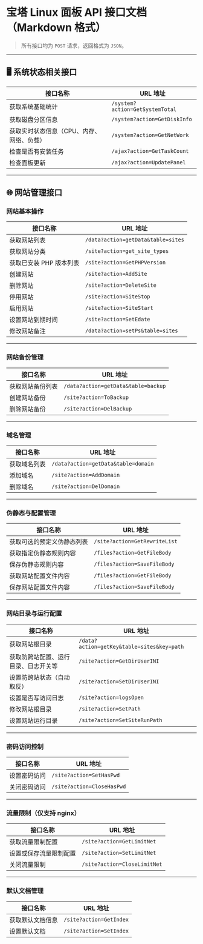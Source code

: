 
# 宝塔 Linux 面板 API 接口文档（Markdown 格式）

> 所有接口均为 `POST` 请求，返回格式为 `JSON`。

---

## 🖥 系统状态相关接口

| 接口名称 | URL 地址 |
|----------|----------|
| 获取系统基础统计 | `/system?action=GetSystemTotal` |
| 获取磁盘分区信息 | `/system?action=GetDiskInfo` |
| 获取实时状态信息（CPU、内存、网络、负载） | `/system?action=GetNetWork` |
| 检查是否有安装任务 | `/ajax?action=GetTaskCount` |
| 检查面板更新 | `/ajax?action=UpdatePanel` |

---

## 🌐 网站管理接口

### 网站基本操作

| 接口名称 | URL 地址 |
|----------|----------|
| 获取网站列表 | `/data?action=getData&table=sites` |
| 获取网站分类 | `/site?action=get_site_types` |
| 获取已安装 PHP 版本列表 | `/site?action=GetPHPVersion` |
| 创建网站 | `/site?action=AddSite` |
| 删除网站 | `/site?action=DeleteSite` |
| 停用网站 | `/site?action=SiteStop` |
| 启用网站 | `/site?action=SiteStart` |
| 设置网站到期时间 | `/site?action=SetEdate` |
| 修改网站备注 | `/data?action=setPs&table=sites` |

---

### 网站备份管理

| 接口名称 | URL 地址 |
|----------|----------|
| 获取网站备份列表 | `/data?action=getData&table=backup` |
| 创建网站备份 | `/site?action=ToBackup` |
| 删除网站备份 | `/site?action=DelBackup` |

---

### 域名管理

| 接口名称 | URL 地址 |
|----------|----------|
| 获取域名列表 | `/data?action=getData&table=domain` |
| 添加域名 | `/site?action=AddDomain` |
| 删除域名 | `/site?action=DelDomain` |

---

### 伪静态与配置管理

| 接口名称 | URL 地址 |
|----------|----------|
| 获取可选的预定义伪静态列表 | `/site?action=GetRewriteList` |
| 获取指定伪静态规则内容 | `/files?action=GetFileBody` |
| 保存伪静态规则内容 | `/files?action=SaveFileBody` |
| 获取网站配置文件内容 | `/files?action=GetFileBody` |
| 保存网站配置文件内容 | `/files?action=SaveFileBody` |

---

### 网站目录与运行配置

| 接口名称 | URL 地址 |
|----------|----------|
| 获取网站根目录 | `/data?action=getKey&table=sites&key=path` |
| 获取防跨站配置、运行目录、日志开关等 | `/site?action=GetDirUserINI` |
| 设置防跨站状态（自动取反） | `/site?action=SetDirUserINI` |
| 设置是否写访问日志 | `/site?action=logsOpen` |
| 修改网站根目录 | `/site?action=SetPath` |
| 设置网站运行目录 | `/site?action=SetSiteRunPath` |

---

### 密码访问控制

| 接口名称 | URL 地址 |
|----------|----------|
| 设置密码访问 | `/site?action=SetHasPwd` |
| 关闭密码访问 | `/site?action=CloseHasPwd` |

---

### 流量限制（仅支持 nginx）

| 接口名称 | URL 地址 |
|----------|----------|
| 获取流量限制配置 | `/site?action=GetLimitNet` |
| 设置或保存流量限制配置 | `/site?action=SetLimitNet` |
| 关闭流量限制 | `/site?action=CloseLimitNet` |

---

### 默认文档管理

| 接口名称 | URL 地址 |
|----------|----------|
| 获取默认文档信息 | `/site?action=GetIndex` |
| 设置默认文档 | `/site?action=SetIndex` |
